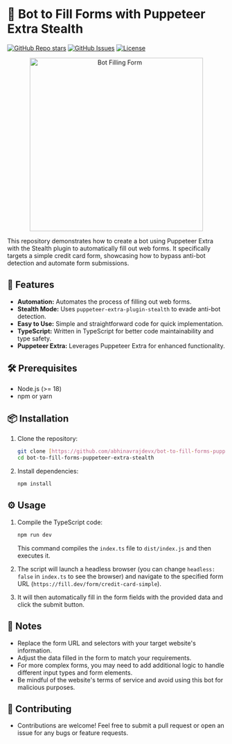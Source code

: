 # 🤖 Bot to Fill Forms with Puppeteer Extra Stealth

[![GitHub Repo stars](https://img.shields.io/github/stars/abhinavrajdevx/bot-to-fill-forms-puppeteer-extra-stealth?style=social)](https://github.com/abhinavrajdevx/bot-to-fill-forms-puppeteer-extra-stealth/stargazers)
[![GitHub Issues](https://img.shields.io/github/issues/abhinavrajdevx/bot-to-fill-forms-puppeteer-extra-stealth)](https://github.com/abhinavrajdevx/bot-to-fill-forms-puppeteer-extra-stealth/issues)
[![License](https://img.shields.io/badge/License-MIT-blue.svg)](LICENSE)

<p align="center">
  <img src="https://i.imgur.com/your_image_here.png" alt="Bot Filling Form" width="400">
</p>

This repository demonstrates how to create a bot using Puppeteer Extra with the Stealth plugin to automatically fill out web forms. It specifically targets a simple credit card form, showcasing how to bypass anti-bot detection and automate form submissions.

## 🚀 Features

-   **Automation:** Automates the process of filling out web forms.
-   **Stealth Mode:** Uses `puppeteer-extra-plugin-stealth` to evade anti-bot detection.
-   **Easy to Use:** Simple and straightforward code for quick implementation.
-   **TypeScript:** Written in TypeScript for better code maintainability and type safety.
-   **Puppeteer Extra:** Leverages Puppeteer Extra for enhanced functionality.

## 🛠️ Prerequisites

-   Node.js (>= 18)
-   npm or yarn

## 📦 Installation

1.  Clone the repository:

    ```bash
    git clone [https://github.com/abhinavrajdevx/bot-to-fill-forms-puppeteer-extra-stealth.git](https://www.google.com/search?q=https://github.com/abhinavrajdevx/bot-to-fill-forms-puppeteer-extra-stealth.git)
    cd bot-to-fill-forms-puppeteer-extra-stealth
    ```

2.  Install dependencies:

    ```bash
    npm install
    ```

## ⚙️ Usage

1.  Compile the TypeScript code:

    ```bash
    npm run dev
    ```

    This command compiles the `index.ts` file to `dist/index.js` and then executes it.

2.  The script will launch a headless browser (you can change `headless: false` in `index.ts` to see the browser) and navigate to the specified form URL (`https://fill.dev/form/credit-card-simple`).

3.  It will then automatically fill in the form fields with the provided data and click the submit button.

## 📝 Notes
-  Replace the form URL and selectors with your target website's information.
-  Adjust the data filled in the form to match your requirements.
-  For more complex forms, you may need to add additional logic to handle different input types and form elements.
-  Be mindful of the website's terms of service and avoid using this bot for malicious purposes.

## 🤝 Contributing
- Contributions are welcome! Feel free to submit a pull request or open an issue for any bugs or feature requests.
